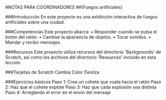 #NOTAS PARA COORDINADORES
##(Fuegos artificiales)###IntroducciónEn este proyecto es una exhibición interactiva de fuegos artificiales sobre una ciudad.
###CompetenciasEste proyecto abarca:• Responder cuando se pulsa el botón del ratón.• Cambiar la apariencia de objetos.
• Tocar sonidos.• Mandar y recibir mensajes.###RecursosEste proyecto utiliza recursos del directorio 'Backgrounds' de Scratch, así como los archivos del directorio 'Resources' incluido en esta lección.###Tarjetas de ScratchCambia Color
Desliza###Ejercicios básicosPaso 1: Crea un cohete que vuela hacia el ratón
Paso 2: Haz que el cohete explotePaso 3: Haz que cada explosión sea distintaPaso 4: Arreglando el error en el envío del mensaje